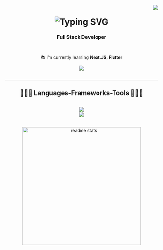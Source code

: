 <img align="right" src="https://visitor-badge.laobi.icu/badge?page_id=mateouribe.mateouribe" />
<h1 align="center">
     <img src="https://readme-typing-svg.demolab.com?font=Poppins&weight=600&size=35&duration=2000&pause=500&color=2F80ED&repeat=false&random=false&width=435&lines=Mateo+Arismendy+Uribe" alt="Typing SVG" />
</h1>

<h3 align="center">Full Stack Developer</h3>

<br/>

<div align="center">
 
 📚 I’m currently learning **Next.JS, Flutter**
 </div>
 
<div align="center" justify="center"> 
  <a href="https://www.linkedin.com/in/mateo-arismendy-uribe/" target="_blank">
    <img src="https://img.shields.io/badge/LinkedIn-0077B5?style=for-the-badge&logo=linkedin&logoColor=white" target="_blank" />
  </a>
</div>

<br/>

 <hr/>
 
<h2 align="center">👨🏽‍💻 Languages-Frameworks-Tools 👨🏽‍💻</h2>
<br/>
<div align="center">
    <img src="https://skillicons.dev/icons?i=js,react,css,html,bootstrap,firebase,postman, jest,cs,dotnet" /><br>
    <img src="https://skillicons.dev/icons?i=azure,git,mysql,wordpress,ai,figma" /><br>
</div>
<br/><br/>
<div align="center"><img width=390 src="https://github-readme-stats.vercel.app/api/top-langs/?username=mateouribe&hide=HTML&langs_count=8&layout=compact&border_radius=10&size_weight=0.5&count_weight=0.5&exclude_repo=github-readme-stats" alt="readme stats" /></div>

<br/><br/><br/>
